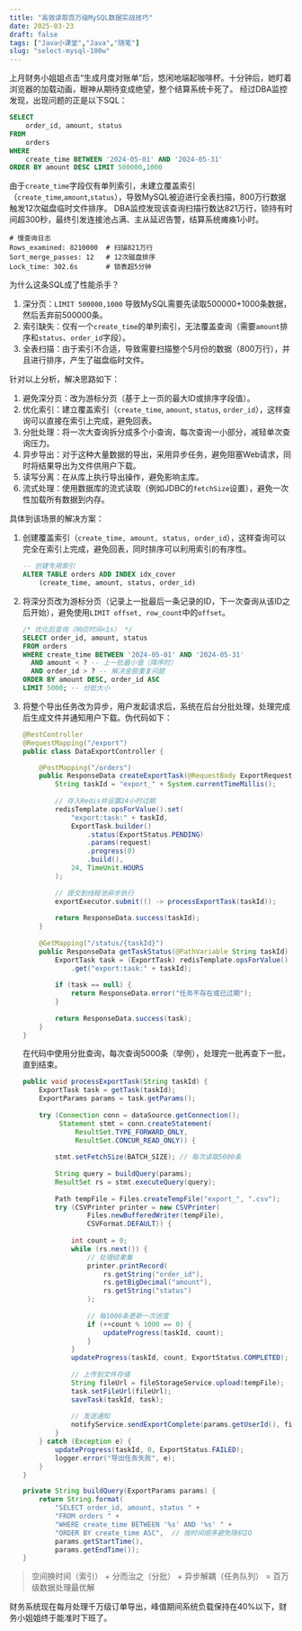 ```yaml
---
title: "高效读取百万级MySQL数据实战技巧"
date: 2025-03-23
draft: false
tags: ["Java小课堂","Java","随笔"]
slug: "select-mysql-100w"
---
```



上月财务小姐姐点击“生成月度对账单”后，悠闲地端起咖啡杯。十分钟后，她盯着浏览器的加载动画，眼神从期待变成绝望，整个结算系统卡死了。
经过DBA监控发现，出现问题的正是以下SQL：
```sql
SELECT
    order_id, amount, status
FROM
    orders 
WHERE
    create_time BETWEEN '2024-05-01' AND '2024-05-31'
ORDER BY amount DESC LIMIT 500000,1000
```
由于`create_time`字段仅有单列索引，未建立覆盖索引（`create_time`,`amount`,`status`），导致MySQL被迫进行全表扫描，800万行数据触发12次磁盘临时文件排序。
DBA监控发现该查询扫描行数达821万行，锁持有时间超300秒，最终引发连接池占满、主从延迟告警，结算系统瘫痪1小时。

```text
# 慢查询日志
Rows_examined: 8210000  # 扫描821万行
Sort_merge_passes: 12   # 12次磁盘排序
Lock_time: 302.6s       # 锁表超5分钟
```

为什么这条SQL成了性能杀手？
1. 深分页：`LIMIT 500000,1000` 导致MySQL需要先读取500000+1000条数据，然后丢弃前500000条。
2. 索引缺失：仅有一个`create_time`的单列索引，无法覆盖查询（需要`amount`排序和`status`、`order_id`字段）。
3. 全表扫描：由于索引不合适，导致需要扫描整个5月份的数据（800万行），并且进行排序，产生了磁盘临时文件。

针对以上分析，解决思路如下：
1. 避免深分页：改为游标分页（基于上一页的最大ID或排序字段值）。
2. 优化索引：建立覆盖索引（`create_time`, `amount`, `status`, `order_id`），这样查询可以直接在索引上完成，避免回表。
3. 分批处理：将一次大查询拆分成多个小查询，每次查询一小部分，减轻单次查询压力。
4. 异步导出：对于这种大量数据的导出，采用异步任务，避免阻塞Web请求，同时将结果导出为文件供用户下载。
5. 读写分离：在从库上执行导出操作，避免影响主库。
6. 流式处理：使用数据库的流式读取（例如JDBC的`fetchSize`设置），避免一次性加载所有数据到内存。

具体到该场景的解决方案：
1. 创建覆盖索引（`create_time, amount, status, order_id`），这样查询可以完全在索引上完成，避免回表，同时排序可以利用索引的有序性。
    ```sql
    -- 创建专用索引
    ALTER TABLE orders ADD INDEX idx_cover 
        (create_time, amount, status, order_id)
    ```
2. 将深分页改为游标分页（记录上一批最后一条记录的ID，下一次查询从该ID之后开始），避免使用`LIMIT offset, row_count`中的`offset`。
    ```sql
    /* 优化后查询（响应时间<1s） */
    SELECT order_id, amount, status
    FROM orders
    WHERE create_time BETWEEN '2024-05-01' AND '2024-05-31'
      AND amount < ? -- 上一批最小值（降序时）
      AND order_id > ? -- 解决金额重复问题
    ORDER BY amount DESC, order_id ASC
    LIMIT 5000; -- 分批大小
    ```
3. 将整个导出任务改为异步，用户发起请求后，系统在后台分批处理，处理完成后生成文件并通知用户下载。伪代码如下：
    ```java
    @RestController
    @RequestMapping("/export")
    public class DataExportController {
    
        @PostMapping("/orders")
        public ResponseData createExportTask(@RequestBody ExportRequest request) {
            String taskId = "export_" + System.currentTimeMillis();
            
            // 存入Redis并设置24小时过期
            redisTemplate.opsForValue().set(
                "export:task:" + taskId, 
                ExportTask.builder()
                    .status(ExportStatus.PENDING)
                    .params(request)
                    .progress(0)
                    .build(),
                24, TimeUnit.HOURS
            );
            
            // 提交到线程池异步执行
            exportExecutor.submit(() -> processExportTask(taskId));
            
            return ResponseData.success(taskId);
        }
        
        @GetMapping("/status/{taskId}")
        public ResponseData getTaskStatus(@PathVariable String taskId) {
            ExportTask task = (ExportTask) redisTemplate.opsForValue()
                .get("export:task:" + taskId);
            
            if (task == null) {
                return ResponseData.error("任务不存在或已过期");
            }
            
            return ResponseData.success(task);
        }
    }
    ```
   在代码中使用分批查询，每次查询5000条（举例），处理完一批再查下一批，直到结束。
   ```java
   public void processExportTask(String taskId) {
       ExportTask task = getTask(taskId);
       ExportParams params = task.getParams();
       
       try (Connection conn = dataSource.getConnection();
            Statement stmt = conn.createStatement(
                ResultSet.TYPE_FORWARD_ONLY, 
                ResultSet.CONCUR_READ_ONLY)) {
           
           stmt.setFetchSize(BATCH_SIZE); // 每次读取5000条
           
           String query = buildQuery(params);
           ResultSet rs = stmt.executeQuery(query);
           
           Path tempFile = Files.createTempFile("export_", ".csv");
           try (CSVPrinter printer = new CSVPrinter(
                   Files.newBufferedWriter(tempFile), 
                   CSVFormat.DEFAULT)) {
                   
               int count = 0;
               while (rs.next()) {
                   // 处理结果集
                   printer.printRecord(
                       rs.getString("order_id"),
                       rs.getBigDecimal("amount"),
                       rs.getString("status")
                   );
                   
                   // 每1000条更新一次进度
                   if (++count % 1000 == 0) {
                       updateProgress(taskId, count);
                   }
               }
               updateProgress(taskId, count, ExportStatus.COMPLETED);
               
               // 上传到文件存储
               String fileUrl = fileStorageService.upload(tempFile);
               task.setFileUrl(fileUrl);
               saveTask(taskId, task);
               
               // 发送通知
               notifyService.sendExportComplete(params.getUserId(), fileUrl);
           }
       } catch (Exception e) {
           updateProgress(taskId, 0, ExportStatus.FAILED);
           logger.error("导出任务失败", e);
       }
   }
   
   private String buildQuery(ExportParams params) {
       return String.format(
           "SELECT order_id, amount, status " +
           "FROM orders " +
           "WHERE create_time BETWEEN '%s' AND '%s' " +
           "ORDER BY create_time ASC",  // 按时间顺序避免随机IO
           params.getStartTime(),
           params.getEndTime());
   }
   ```

> 空间换时间（索引） + 分而治之（分批） + 异步解耦（任务队列） = 百万级数据处理最优解

财务系统现在每月处理千万级订单导出，峰值期间系统负载保持在40%以下，财务小姐姐终于能准时下班了。




